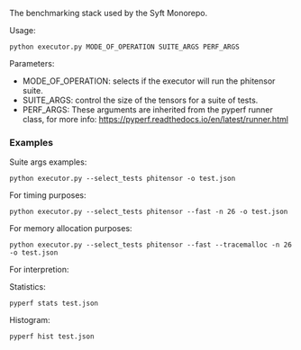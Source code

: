 The benchmarking stack used by the Syft Monorepo.

Usage:

```
python executor.py MODE_OF_OPERATION SUITE_ARGS PERF_ARGS
```

Parameters:

- MODE_OF_OPERATION: selects if the executor will run the phitensor suite.
- SUITE_ARGS: control the size of the tensors for a suite of tests.
- PERF_ARGS:
  These arguments are inherited from the pyperf runner class, for more info: https://pyperf.readthedocs.io/en/latest/runner.html

### Examples

Suite args examples:

```
python executor.py --select_tests phitensor -o test.json
```

For timing purposes:

```
python executor.py --select_tests phitensor --fast -n 26 -o test.json
```

For memory allocation purposes:

```
python executor.py --select_tests phitensor --fast --tracemalloc -n 26 -o test.json
```

For interpretion:

Statistics:

```
pyperf stats test.json
```

Histogram:

```
pyperf hist test.json
```
